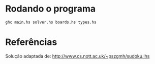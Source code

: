 # Rodando o programa
```
ghc main.hs solver.hs boards.hs types.hs
```

# Referências
Solução adaptada de:
http://www.cs.nott.ac.uk/~pszgmh/sudoku.lhs